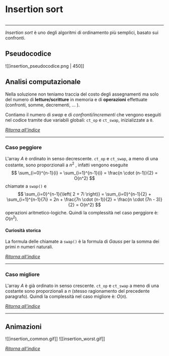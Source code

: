 # Insertion sort
```toc
```
---
*Insertion sort* è uno degli algoritmi di ordinamento più semplici, basato sui confronti.

## Pseudocodice
<!--
$\text{INSERTION-SORT}(A,\,n):$
	**for** $i \leftarrow 2$ **to** $\text{lenght}[A]$ **do**
		$\text{key} \leftarrow A[i]$ <br>
		// Inserisce A[i] nella sequenza ordinata A[1 ... i-1]
		$j \leftarrow j-1$
		**while** $j>0$ and $A[j]>key$ **do**
			$A[j+1] \leftarrow A[j]$
			$j \leftarrow j - 1$
		$A[j+1] \leftarrow \text{key}$
-->
![[insertion_pseudocodice.png | 450]]

## Analisi computazionale
Nella soluzione non teniamo traccia del costo degli assegnamenti ma solo del numero di **letture/scritture** in memoria e di **operazioni** effettuate (confronti, somme, decrementi, $\ldots$ ). 

Contiamo il numero di *swap* e di *confronti/incrementi* che vengono eseguiti nel codice tramite due variabili globali: `ct_op` e `ct_swap`, inizializzate a `0`.

_[Ritorna all'indice](#insertion%20sort)_

---

### Caso peggiore
L'array $A$ è ordinato in senso decrescente.
`ct_op` e `ct_swap`, a meno di una costante, sono proporzionali a $n^2$ , infatti vengono eseguite
$$	
	\sum_{i=0}^{n-1}{i} = 
	\sum_{i=1}^{n-1}{i} = 
	\frac{n \cdot (n-1)}{2} = O(n^2)
$$ 
chiamate a `swap()` e    
$$
	\sum_{i=0}^{n-1}{\left( 2 + 7i \right)} =
	\sum_{i=0}^{n-1}{2} + \sum_{i=1}^{n-1}{7i} =
	2n + \frac{7n \cdot (n-1)}{2} =
	\frac{n \cdot (7n - 3)}{2} = O(n^2)
$$ 
operazioni aritmetico-logiche.
Quindi la complessità nel caso perggiore è: $O(n^2)$.

#### Curiosità storica
La formula delle chiamate a `swap()` è la formula di _Gauss_ per la somma dei primi $n$ numeri naturali.

_[Ritorna all'indice](#insertion%20sort)_

---

### Caso migliore
L'array $A$ è già ordinato in senso crescente.
`ct_op` e `ct_swap` a meno di una costante sono proporzionali a $n$ (stesso ragionamento del precedente paragrafo).
Quindi la complessità nel caso migliore è: $O(n)$.

_[Ritorna all'indice](#insertion%20sort)_

---

## Animazioni

![[insertion_common.gif]]
![[insertion_worst.gif]]

_[Ritorna all'indice](#insertion%20sort)_

